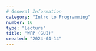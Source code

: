 ```yaml
---
# General Information
category: "Intro to Programming"
number: 16
type: "Lecture"
title: "WFP (GUI)"
created: "2024-04-14"
---
```

